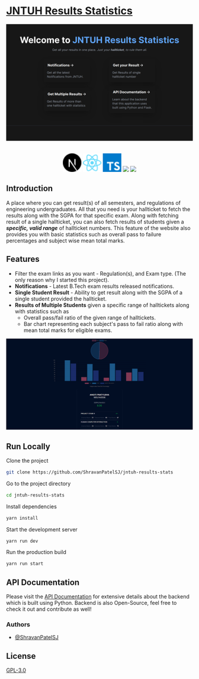 # [ JNTUH Results Statistics ](https://jntuh-results-stats.vercel.app)

<img src="./homepage.png">
<br>
<br>

<p align="center">
<code><img height="50" src="https://raw.githubusercontent.com/Neikan/Neikan/master/img/icons/NextJS.svg"></code>
<code><img height="50" src="https://raw.githubusercontent.com/Neikan/Neikan/master/img/icons/React.svg"></code>
<code><img height="50" src="https://raw.githubusercontent.com/Neikan/Neikan/master/img/icons/Typescript.svg"></code>
<code><img height="50" src="https://avatars.githubusercontent.com/u/67109815?s=200&v=4"></code>
<code><img height="50" src="https://www.chartjs.org/img/chartjs-logo.svg"></code>
</p>

## Introduction

A place where you can get result(s) of all semesters, and regulations of
engineering undergraduates. All that you need is your hallticket to fetch the
results along with the SGPA for that specific exam. Along with fetching result
of a single hallticket, you can also fetch results of students given a
**_specific, valid range_** of hallticket numbers. This feature of the website
also provides you with basic statistics such as overall pass to failure
percentages and subject wise mean total marks.

## Features

- Filter the exam links as you want - Regulation(s), and Exam type. (The only
  reason why I started this project).
- **Notifications** - Latest B.Tech exam results released notifications.
- **Single Student Result** - Ability to get result along with the SGPA of a single student provided the hallticket.
- **Results of Multiple Students** given a specific range of halltickets along with statistics such as
  - Overall pass/fail ratio of the given range of halltickets.
  - Bar chart representing each subject's pass to fail ratio along with mean total marks for eligible exams.

<img src="./multiple-results-stats.jpg">

## Run Locally

Clone the project

```bash
git clone https://github.com/ShravanPatelSJ/jntuh-results-stats
```

Go to the project directory

```bash
cd jntuh-results-stats
```

Install dependencies

```bash
yarn install
```

Start the development server

```bash
yarn run dev
```

Run the production build

```bash
yarn run start
```

## API Documentation

Please visit the [API
Documentation](https://ShravanPatelSJ.github.io/sgpa-rest-api-docs) for
extensive details about the backend which is built using Python. Backend is
also Open-Source, feel free to check it out and contribute as well!

### Authors

- [@ShravanPatelSJ](https://www.github.com/ShravanPatelSJ)

## License

[GPL-3.0](./LICENSE)

